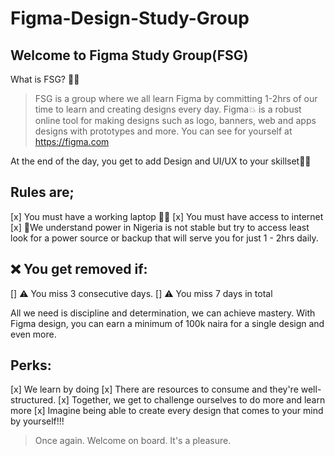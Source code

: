 # Figma-Design-Study-Group
## Welcome to Figma Study Group(FSG)
What is FSG? 🤷‍♂ 
> FSG is a group where we all learn Figma by committing 1-2hrs of our time to learn and creating designs every day.
Figma💥 is a robust online tool for making designs such as logo, banners, web and apps designs with prototypes and more. 
You can see for yourself at https://figma.com

At the end of the day, you get to add Design and UI/UX to your skillset💯💯  

## Rules are;  
[x] You must have a working laptop 👨‍💻
[x] You must have access to internet 
[x] 🚨We understand power in Nigeria is not stable but try to access least look for a power source or backup that will serve you for just 1 - 2hrs daily. 

## ❌ You get removed if:
[] ⚠️ You miss 3 consecutive days.
[] ⚠️ You miss 7 days in total

All we need is discipline and determination, we can achieve mastery. With Figma design, you can earn a minimum of 100k naira for a single design and even more.

## Perks: 
[x] We learn by doing 
[x] There are resources to consume and they're well-structured. 
[x] Together, we get to challenge ourselves to do more and learn more 
[x] Imagine being able to create every design that comes to your mind by yourself!!!  

> Once again. Welcome on board. It's a pleasure.
